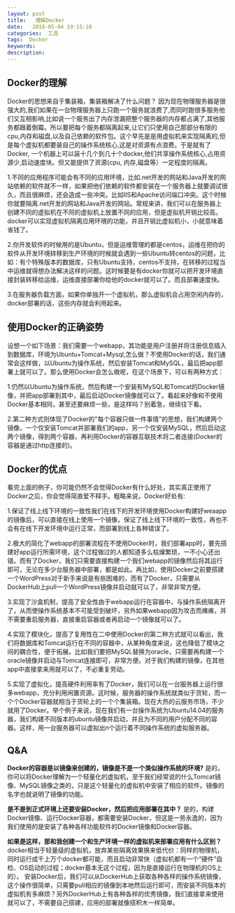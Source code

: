 ```yaml
---
layout: post
title:   理解Docker
date:   2018-05-04 19:15:10
categories:  工具
tags:  Docker
keywords: 
description: 
---
```


## Docker的理解

Docker的思想来自于集装箱，集装箱解决了什么问题？
因为现在物理服务器是很强大的,我们如果在一台物理服务器上只跑一个服务就浪费了,而同时跑很多服务他们又互相影响,比如说一个服务出了内存泄漏把整个服务器的内存都占满了,其他服务都跟着倒霉。所以要把每个服务都隔离起来,让它们只使用自己那部分有限的cpu,内存和磁盘,以及自己依赖的软件包。这个早先是是用虚拟机来实现隔离的,但是每个虚拟机都要装自己的操作系统核心,这是对资源有点浪费。于是就有了Docker, 一个机器上可以装十几个到几十个docker,他们共享操作系统核心,占用资源少,启动速度块。但又能提供了资源(cpu, 内存,磁盘等）一定程度的隔离。

1.不同的应用程序可能会有不同的应用环境，比如.net开发的网站和Java开发的网站依赖的软件就不一样，如果把他们依赖的软件都安装在一个服务器上就要调试很久，而且很麻烦，还会造成一些冲突。比如IIS和Apache访问端口冲突。这个时候你就要隔离.net开发的网站和Java开发的网站。常规来讲，我们可以在服务器上创建不同的虚拟机在不同的虚拟机上放置不同的应用，但是虚拟机开销比较高。docker可以实现虚拟机隔离应用环境的功能，并且开销比虚拟机小，小就意味着省钱了。

2.你开发软件的时候用的是Ubuntu，但是运维管理的都是centos，运维在把你的软件从开发环境转移到生产环境的时候就会遇到一些Ubuntu转centos的问题，比如：有个特殊版本的数据库，只有Ubuntu支持，centos不支持，在转移的过程当中运维就得想办法解决这样的问题。这时候要是有docker你就可以把开发环境直接封装转移给运维，运维直接部署你给他的docker就可以了。而且部署速度快。

3.在服务器负载方面，如果你单独开一个虚拟机，那么虚拟机会占用空闲内存的，docker部署的话，这些内存就会利用起来。

## 使用Docker的正确姿势
设想一个如下场景：我们需要一个webapp，其功能是用户注册并将注册信息插入到数据库，环境为Ubuntu+Tomcat+Mysql,怎么做？不使用Docker的话，我们通常会这样做，以Ubuntu为操作系统，然后安装Tomcat和MySQL，最后把app部署上就可以了。那么使用Docker会怎么做呢，在这个场景下，可以有两种方式：

1.仍然以Ubuntu为操作系统，然后构建一个安装有MySQL和Tomcat的Docker镜像，并把app部署到其中，最后启动Docker镜像就可以了。看起来好像和不使用Docker基本相同，甚至还要麻烦一些，是这样吗？别着急，继续往下看。

2.第二种方式则体现了Docker的"每个容器只做一件事情"的思想，我们构建两个镜像，一个仅安装Tomcat并部署我们的app，另一个仅安装MySQL，然后启动这两个镜像，得到两个容器，再利用Docker的容器互联技术将二者连接(Docker的容器是通过http连接的)。

## Docker的优点

看完上面的例子，你可能仍然不会觉得Docker有什么好处，其实真正使用了Docker之后，你会觉得简直爱不释手。粗略来说，Docker好处有:

1.保证了线上线下环境的一致性我们在线下的开发环境使用Docker构建好weaapp的镜像后，可以直接在线上使用一个镜像，保证了线上线下环境的一致性，再也不会有在线下开发环境中运行正常，而部署到线上各种错误了。

2.极大的简化了webapp的部署流程在不使用Docker时，我们部署app时，要先搭建好app运行所需环境，这个过程做过的人都知道多么枯燥繁琐，一不小心还出错。而有了Docker，我们只需要直接构建一个我们webapp的镜像然后将其运行即可，无论在多少台服务器中部署，都是如此。再比如，使用Docker之前要搭建一个WordPress对于新手来说是有些困难的，而有了Docker，只需要从DockerHub上pull一个WordPress镜像并启动就可以了，非常非常方便。

3.实现了沙盒机制，提高了安全性由于webapp运行在容器中，与操作系统隔离开了，从而使操作系统基本不可能受到破坏，另外如果webapp因为攻击而瘫痪，并不需要重启服务器，直接重启容器或者再启动一个镜像就可以了。

4.实现了模块化，提高了复用性在二中使用Docker的第二种方式就可以看出，我们将数据库和Tomcat运行在不同的容器中，从某种角度来说，这也降低了模块之间的耦合性，便于拓展。比如我们要把MySQL替换为oracle，只需要再构建一个oracle镜像并启动与Tomcat连接即可，非常方便。对于我们构建的镜像，在其他app中直接拿来用就可以了，不必重复劳动。

5.实现了虚拟化，提高硬件利用率有了Docker，我们可以在一台服务器上运行很多webapp，充分利用闲置资源。这时候，服务器的操作系统就类似于货轮，而一个个Docker容器就相当于货轮上的一个个集装箱。现在大热的云服务市场，不少就用了Docker。举个例子来说，现在我们有一台操作系统为Ubuntu14.04的服务器，我们构建不同版本的ubuntu镜像并启动，并且为不同的用户分配不同的容器。这样，用一台服务器可以虚拟出n个运行着不同操作系统的虚拟服务器。

## Q&A

**Docker的容器是以镜像来创建的，镜像是不是一个类似操作系统的环境?**
是的，你可以将Docker理解为一个轻量化的虚拟机，至于我们经常说的什么Tomcat镜像、MySQL镜像之类的，只是这个轻量化的虚拟机中安装了相应的软件。镜像的名字也就说明了镜像的功能。

**是不是到正式环境上还要安装Docker，然后把应用部署在其中？**
是的，构建Docker镜像、运行Docker容器，都需要安装Docker，但这是一劳永逸的，因为我们使用的是安装了各种各样功能软件的Docker镜像和Docker容器。

**如果是这样，那和我创建一个和生产环境一样的虚拟机来部署应用有什么区别？**
docker相当于轻量级的虚拟机，放弃某些隔离效果换来低代价：同样的物理机，同时运行成千上万个docker都可能，而且启动非常快（虚拟机都有一个“硬件”自检、OS启动的过程；docker基本无这个过程，因为是直接运行在物理机的OS上的）。
安装Docker后，我们可以从DockerHub上获取各种各样的操作系统镜像，这个操作很简单，只需要pull相应的镜像到本地然后运行即可，而安装不同版本的虚拟机有多麻烦？另外DockerHub上有各种各样的优秀镜像，我们直接拿来使用就可以了，不需要自己搭建，应用的部署就像搭积木一样简单。



